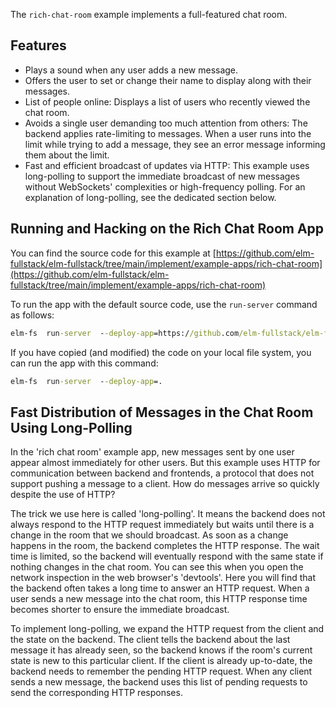 The `rich-chat-room` example implements a full-featured chat room.

## Features

+ Plays a sound when any user adds a new message.
+ Offers the user to set or change their name to display along with their messages.
+ List of people online: Displays a list of users who recently viewed the chat room.
+ Avoids a single user demanding too much attention from others: The backend applies rate-limiting to messages. When a user runs into the limit while trying to add a message, they see an error message informing them about the limit.
+ Fast and efficient broadcast of updates via HTTP: This example uses long-polling to support the immediate broadcast of new messages without WebSockets' complexities or high-frequency polling. For an explanation of long-polling, see the dedicated section below.

## Running and Hacking on the Rich Chat Room App

You can find the source code for this example at [https://github.com/elm-fullstack/elm-fullstack/tree/main/implement/example-apps/rich-chat-room](https://github.com/elm-fullstack/elm-fullstack/tree/main/implement/example-apps/rich-chat-room)

To run the app with the default source code, use the `run-server` command as follows:

```cmd
elm-fs  run-server  --deploy-app=https://github.com/elm-fullstack/elm-fullstack/tree/main/implement/example-apps/rich-chat-room
```

If you have copied (and modified) the code on your local file system, you can run the app with this command:

```cmd
elm-fs  run-server  --deploy-app=.
```

## Fast Distribution of Messages in the Chat Room Using Long-Polling

In the 'rich chat room' example app, new messages sent by one user appear almost immediately for other users. But this example uses HTTP for communication between backend and frontends, a protocol that does not support pushing a message to a client. How do messages arrive so quickly despite the use of HTTP?

The trick we use here is called 'long-polling'. It means the backend does not always respond to the HTTP request immediately but waits until there is a change in the room that we should broadcast. As soon as a change happens in the room, the backend completes the HTTP response. The wait time is limited, so the backend will eventually respond with the same state if nothing changes in the chat room. You can see this when you open the network inspection in the web browser's 'devtools'. Here you will find that the backend often takes a long time to answer an HTTP request. When a user sends a new message into the chat room, this HTTP response time becomes shorter to ensure the immediate broadcast.

To implement long-polling, we expand the HTTP request from the client and the state on the backend. The client tells the backend about the last message it has already seen, so the backend knows if the room's current state is new to this particular client. If the client is already up-to-date, the backend needs to remember the pending HTTP request. When any client sends a new message, the backend uses this list of pending requests to send the corresponding HTTP responses.
